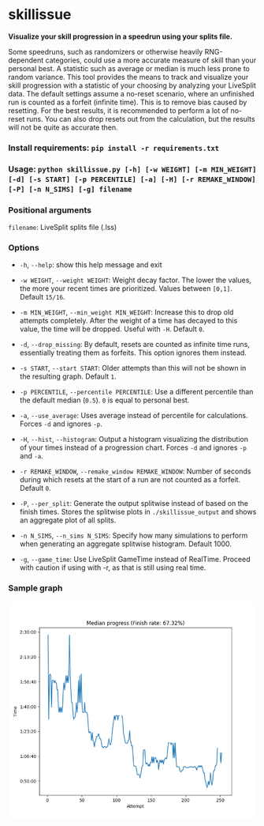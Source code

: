 


# skillissue

**Visualize your skill progression in a speedrun using your splits file.**

Some speedruns, such as randomizers or otherwise heavily RNG-dependent categories, could use a more accurate measure of skill than your personal best. A statistic such as average or median is much less prone to random variance. This tool provides the means to track and visualize your skill progression with a statistic of your choosing by analyzing your LiveSplit data. The default settings assume a no-reset scenario, where an unfinished run is counted as a forfeit (infinite time). This is to remove bias caused by resetting. For the best results, it is recommended to perform a lot of no-reset runs. You can also drop resets out from the calculation, but the results will not be quite as accurate then.


### Install requirements: ```pip install -r requirements.txt```
### Usage: ```python skillissue.py [-h] [-w WEIGHT] [-m MIN_WEIGHT] [-d] [-s START] [-p PERCENTILE] [-a] [-H] [-r REMAKE_WINDOW] [-P] [-n N_SIMS] [-g] filename```

### Positional arguments
  `filename`: LiveSplit splits file (.lss)

### Options
* `-h`, `--help`: show this help message and exit

* `-w WEIGHT`, `--weight WEIGHT`: Weight decay factor. The lower the values, the more your recent times are prioritized. Values between `[0,1]`. Default `15/16`.

* `-m MIN_WEIGHT`, `--min_weight MIN_WEIGHT`: Increase this to drop old attempts completely. After the weight of a time has decayed to this value, the time will be dropped. Useful with `-H`. Default `0`.

* `-d`, `--drop_missing`: By default, resets are counted as infinite time runs, essentially treating them as forfeits. This option ignores them instead.

* `-s START`, `--start START`: Older attempts than this will not be shown in the resulting graph. Default `1`.

* `-p PERCENTILE`, `--percentile PERCENTILE`: Use a different percentile than the default median (`0.5`). `0` is equal to personal best.

* `-a`, `--use_average`: Uses average instead of percentile for calculations. Forces `-d` and ignores `-p`.

* `-H`, `--hist`, `--histogram`: Output a histogram visualizing the distribution of your times instead of a progression chart. Forces `-d` and ignores `-p` and `-a`.

* `-r REMAKE_WINDOW`, `--remake_window REMAKE_WINDOW`: Number of seconds during which resets at the start of a run are not counted as a forfeit. Default `0`.

 * `-P`, `--per_split`: Generate the output splitwise instead of based on the finish times. Stores the splitwise plots in `./skillissue_output` and shows an aggregate plot of all splits.

*   `-n N_SIMS`, `--n_sims N_SIMS`:  Specify how many simulations to perform when generating an aggregate splitwise histogram. Default 1000.

*   `-g`, `--game_time`: Use LiveSplit GameTime instead of RealTime. Proceed with caution if using with -r, as that is still using real time.

### Sample graph

![Sample graph](sample_figure.png)
